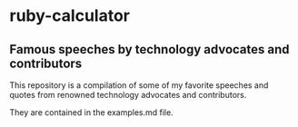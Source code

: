 # ruby-calculator

## Famous speeches by technology advocates and contributors

This repository is a compilation of some of my favorite speeches and 
quotes from renowned technology advocates and contributors.

They are contained in the examples.md file.

